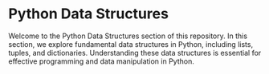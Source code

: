 # Python Data Structures

Welcome to the Python Data Structures section of this repository. In this section, we explore fundamental data structures in Python, including lists, tuples, and dictionaries. Understanding these data structures is essential for effective programming and data manipulation in Python.
